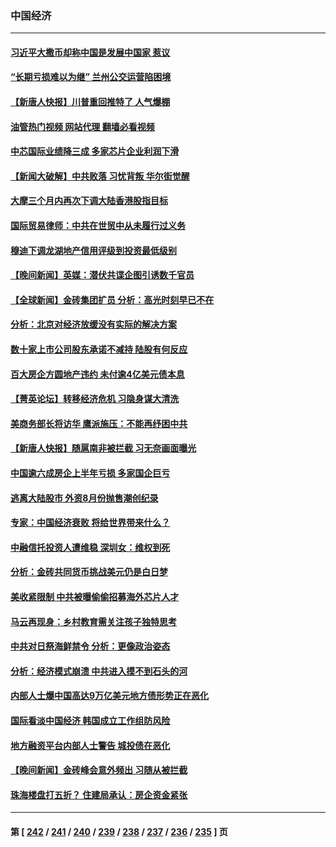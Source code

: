 ### 中国经济
---
#### [习近平大撒币却称中国是发展中国家 惹议](../../pages/ncid283/n14061495.md?08270045) 
#### [“长期亏损难以为继” 兰州公交运营陷困境](../../pages/ncid283/n14061388.md?08270045) 
#### [【新唐人快报】川普重回推特了 人气爆棚](../../pages/ncid283/n14061352.md?08270045) 
#### [油管热门视频 网站代理 翻墙必看视频](http://138.2.39.72:81/youtube.html?epic-marker?08270045)
#### [中芯国际业绩降三成 多家芯片企业利润下滑](../../pages/ncid283/n14061314.md?08270045) 
#### [【新闻大破解】中共败落 习忧背叛 华尔街觉醒](../../pages/ncid283/n14061272.md?08270045) 
#### [大摩三个月内再次下调大陆香港股指目标](../../pages/ncid283/n14061261.md?08270045) 
#### [国际贸易律师：中共在世贸中从未履行过义务](../../pages/ncid283/n14060603.md?08270045) 
#### [穆迪下调龙湖地产信用评级到投资最低级别](../../pages/ncid283/n14061226.md?08270045) 
#### [【晚间新闻】英媒：潜伏共谍企图引诱数千官员](../../pages/ncid283/n14061003.md?08270045) 
#### [【全球新闻】金砖集团扩员 分析：高光时刻早已不在](../../pages/ncid283/n14061004.md?08270045) 
#### [分析：北京对经济放缓没有实际的解决方案](../../pages/ncid283/n14060906.md?08270045) 
#### [数十家上市公司股东承诺不减持 陆股有何反应](../../pages/ncid283/n14060751.md?08270045) 
#### [百大房企方圆地产违约 未付逾4亿美元债本息](../../pages/ncid283/n14060727.md?08270045) 
#### [【菁英论坛】转移经济危机 习隐身谋大清洗](../../pages/ncid283/n14060698.md?08270045) 
#### [美商务部长将访华 鹰派施压：不能再纾困中共](../../pages/ncid283/n14060716.md?08270045) 
#### [【新唐人快报】随扈南非被拦截 习无奈画面曝光](../../pages/ncid283/n14060709.md?08270045) 
#### [中国逾六成房企上半年亏损 多家国企巨亏](../../pages/ncid283/n14060637.md?08270045) 
#### [逃离大陆股市 外资8月份抛售潮创纪录](../../pages/ncid283/n14060628.md?08270045) 
#### [专家：中国经济衰败 将给世界带来什么？](../../pages/ncid283/n14059746.md?08270045) 
#### [中融信托投资人遭维稳 深圳女：维权到死](../../pages/ncid283/n14059695.md?08270045) 
#### [分析：金砖共同货币挑战美元仍是白日梦](../../pages/ncid283/n14060563.md?08270045) 
#### [美收紧限制 中共被曝偷偷招募海外芯片人才](../../pages/ncid283/n14060258.md?08270045) 
#### [马云再现身：乡村教育需关注孩子独特思考](../../pages/ncid283/n14060236.md?08270045) 
#### [中共对日祭海鲜禁令 分析：更像政治姿态](../../pages/ncid283/n14060469.md?08270045) 
#### [分析：经济模式崩溃 中共进入摸不到石头的河](../../pages/ncid283/n14060468.md?08270045) 
#### [内部人士爆中国高达9万亿美元地方债形势正在恶化](../../pages/ncid283/n14060207.md?08270045) 
#### [国际看淡中国经济 韩国成立工作组防风险](../../pages/ncid283/n14060205.md?08270045) 
#### [地方融资平台内部人士警告 城投债在恶化](../../pages/ncid283/n14060147.md?08270045) 
#### [【晚间新闻】金砖峰会意外频出 习随从被拦截](../../pages/ncid283/n14060182.md?08270045) 
#### [珠海楼盘打五折？ 住建局承认：房企资金紧张](../../pages/ncid283/n14060063.md?08270045) 

---
#### 第 [ [242](./242.md?08270045) / [241](./241.md?08270045) / [240](./240.md?08270045) / [239](./239.md?08270045) / [238](./238.md?08270045) / [237](./237.md?08270045) / [236](./236.md?08270045) / [235](./235.md?08270045) ] 页
